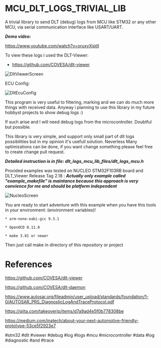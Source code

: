 # MCU_DLT_LOGS_TRIVIAL_LIB
A trivial library to send DLT (debug) logs from MCU like STM32 or any other MCU, via serial communication interface like USART/UART. 

**_Demo video:_**

https://www.youtube.com/watch?v=oruxyXiptlI

To view these logs i used the DLT-Viewer:
 * https://github.com/COVESA/dlt-viewer

![DltViewerScreen](https://github.com/trteodor/MCU_DLT_LOGS_TRIVIAL_LIB/blob/master/Dlt_Viewer_ScreenShot.jpg)

ECU Config:

![DltEcuConfig](https://github.com/trteodor/MCU_DLT_LOGS_TRIVIAL_LIB/blob/master/Ecu_Config.jpg)

This program is very useful to filtering, marking and we can do much more things with received data. Anyway i planning to use this library in my future hobbyst projects to show debug logs :) 

If such arise and I will need debug logs from the microcontroller. Doubtful but possible.

This library is very simple, and support only small part of dlt logs possibilities but in my opinion it's usefull solution. Neverless Many optimizations can be done, 
if you want change something please feel free to create change pull request.

**_Detailed instruction is in file: dlt_logs_mcu_lib_files/dlt_logs_mcu.h_**

Provided examples was tested on NUCLEO STM32F103RB board and DLT_Viewer Release Tag  2.18 :
**_Actually only example called "example_makefile" is maintance because this approach is very convience for me and should be platform independent_**

![NucleoScreen](https://github.com/trteodor/MCU_DLT_LOGS_TRIVIAL_LIB/blob/master/NucleoBoard.jpg)

You are ready to start adventure with this example when you have this tools in your environment: (environment variables)!

    * arm-none-eabi-gcc 9.3.1

    * OpenOCD 0.11.0

    * make 3.81 or newer

Then just call make in directory of this repository or project


# References

https://github.com/COVESA/dlt-viewer

https://github.com/COVESA/dlt-daemon

https://www.autosar.org/fileadmin/user_upload/standards/foundation/1-0/AUTOSAR_PRS_DiagnosticLogAndTraceProtocol.pdf

https://qiita.com/takeoverjp/items/d7a9ad4e5f0b778308be

https://medium.com/inatech/about-your-next-automotive-friendly-prototype-53ce5f2923e7


#stm32 #dlt #viewer #debug #log #logs #mcu #microcontroller #data #log #diagnostic #and #trace
